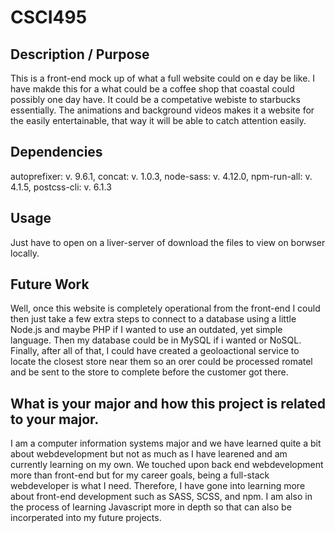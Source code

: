 # CSCI495

## Description / Purpose
This is a front-end mock up of what a full website could on e day be like. 
I have makde this for a what could be a coffee shop that coastal could possibly one day have. 
It could be a competative webiste to starbucks essentially.
The animations and background videos makes it a website for the easily entertainable, that way it will be able to catch attention easily. 

## Dependencies
autoprefixer: v. 9.6.1,
concat:       v. 1.0.3,
node-sass:    v. 4.12.0,
npm-run-all:  v. 4.1.5,
postcss-cli:  v. 6.1.3

## Usage
Just have to open on a liver-server of download the files to view on borwser locally.

## Future Work
Well, once this website is completely operational from the front-end I could then just take a few extra steps to connect to a database using a little Node.js and maybe PHP if I wanted to use an outdated, yet simple language. Then my database could be in MySQL if i wanted or NoSQL. Finally, after all of that, I could have created a geoloactional service to locate the closest store near them so an orer could be processed romatel and be sent to the store to complete before the customer got there. 

## What is your major and how this project is related to your major.
I am a computer information systems major and we have learned quite a bit about webdevelopment but not as much as I have learened and am currently learning on my own. We touched upon back end webdevelopment more than front-end but for my career goals, being a full-stack webdeveloper is what I need. Therefore, I have gone into learning more about front-end development such as SASS, SCSS, and npm. I am also in the process of learning Javascript more in depth so that can also be incorperated into my future projects. 
